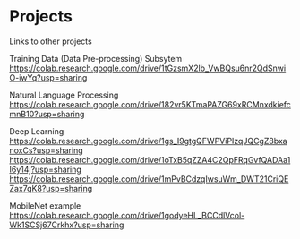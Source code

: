 # Projects
Links to other projects

Training Data (Data Pre-processing) Subsytem
https://colab.research.google.com/drive/1tGzsmX2lb_VwBQsu6nr2QdSnwiO-iwYq?usp=sharing

Natural Language Processing
https://colab.research.google.com/drive/182vr5KTmaPAZG69xRCMnxdkiefcmnB10?usp=sharing

Deep Learning
https://colab.research.google.com/drive/1gs_I9gtgQFWPViPIzqJQCgZ8bxanoxCs?usp=sharing
https://colab.research.google.com/drive/1oTxB5qZZA4C2QpFRqGvfQADAa1I6y14j?usp=sharing
https://colab.research.google.com/drive/1mPvBCdzqIwsuWm_DWT21CriQEZax7qK8?usp=sharing

MobileNet example
https://colab.research.google.com/drive/1godyeHL_BCCdlVcol-Wk1SCSj67Crkhx?usp=sharing
